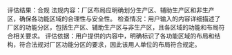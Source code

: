 评估结果：合规
法规内容：厂区布局应明确划分生产区、辅助生产区和非生产区，确保各功能区域的合理性与安全性。
检查情况：用户输入的内容详细描述了厂区的功能分区，包括生产区、辅助生产区与非生产区，且各区域的功能和布局符合相关要求。
评估依据：用户提供的内容中，明确标识了各功能区域的布局和结构，符合法规对厂区功能分区的要求，因此该用人单位的布局符合规定。